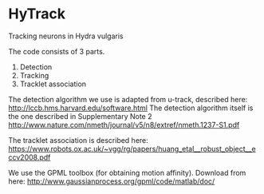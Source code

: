 # HyTrack
Tracking neurons in Hydra vulgaris

The code consists of 3 parts.

1. Detection
2. Tracking 
3. Tracklet association

The detection algorithm we use is adapted from u-track, described here:
http://lccb.hms.harvard.edu/software.html
The detection algorithm itself is the one described in Supplementary Note 2
http://www.nature.com/nmeth/journal/v5/n8/extref/nmeth.1237-S1.pdf

The tracklet association is described here:
https://www.robots.ox.ac.uk/~vgg/rg/papers/huang_etal__robust_object__eccv2008.pdf


We use the GPML toolbox (for obtaining motion affinity). Download from here: http://www.gaussianprocess.org/gpml/code/matlab/doc/

